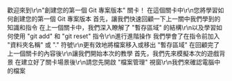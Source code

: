 歡迎來到\r\n"創建您的第一個 Git 專案版本" 關卡！
在這個關卡中\r\n您將學習如何創建您的第一個 Git 專案版本
首先，讓我們快速回顧一下上一關中我們學到的知識和指令
在上一個關卡中，我們深入瞭解了 "暫存區域" 的結構\r\n以及學習如何使用 "git add" 和 "git reset" 指令\r\n進行進階操作
我們學會了在指令前加入 "資料夾名稱" 或 "." 符號\r\n更有效地將檔案移入或移出 "暫存區域"
在回顧完了上一個關卡的內容後\r\n讓我們開始本次的教學
首先，我們先來模擬本次的遊戲背景
在建立好了關卡場景後\r\n請您先開啟 "檔案管理" 視窗\r\n我們來確認電腦中的檔案
